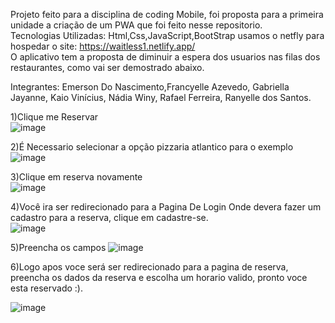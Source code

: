Projeto feito para a disciplina de coding Mobile, foi proposta para a primeira unidade a criação de um PWA que foi feito nesse repositorio. <br>
Tecnologias Utilizadas: Html,Css,JavaScript,BootStrap usamos o netfly para hospedar o site: https://waitless1.netlify.app/ <br>
O aplicativo tem a proposta de diminuir a espera dos usuarios nas filas dos restaurantes, como vai ser demostrado abaixo. <br>

Integrantes: Emerson Do Nascimento,Francyelle Azevedo, Gabriella Jayanne, Kaio Vinícius, Nádia Winy, Rafael Ferreira, Ranyelle dos Santos. 

1)Clique me Reservar <br>
![image](https://user-images.githubusercontent.com/61097794/231459364-33ea1d50-3dc1-434c-8838-7c77e55c7acf.png)

2)É Necessario selecionar a opção pizzaria atlantico para o exemplo <br>
![image](https://user-images.githubusercontent.com/61097794/231461251-5a652fd5-af1e-4420-9e1b-44c30663f1f0.png)

3)Clique em reserva novamente <br>
![image](https://user-images.githubusercontent.com/61097794/231461644-6ead7504-6e52-416c-9209-c957f9140b4b.png)

4)Você ira ser redirecionado para a Pagina De Login Onde devera fazer um cadastro para a reserva, clique em cadastre-se. <br>
![image](https://user-images.githubusercontent.com/61097794/231462438-b963e52e-5600-43f8-9078-c04f4945da8e.png)

5)Preencha os campos
![image](https://user-images.githubusercontent.com/61097794/231462871-209af12a-d811-4e42-9b10-dc3fa495e9f9.png)<br>

6)Logo apos voce será ser redirecionado para a pagina de reserva, preencha os dados da reserva e escolha um horario valido, pronto voce esta reservado :).<br>

![image](https://user-images.githubusercontent.com/61097794/231463487-921a44d8-1e3f-44a4-87b3-b4b1a7fedfe4.png)




